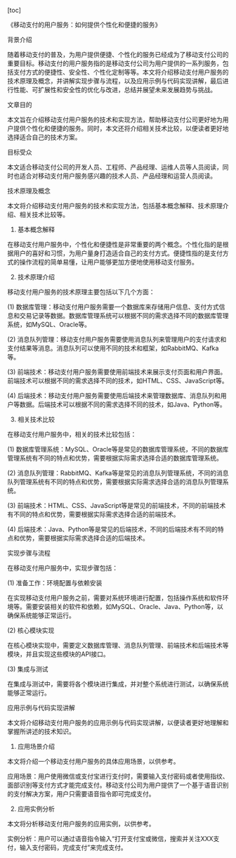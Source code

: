 
[toc]                    
                
                
《移动支付的用户服务：如何提供个性化和便捷的服务》

背景介绍

随着移动支付的普及，为用户提供便捷、个性化的服务已经成为了移动支付公司的重要目标。移动支付的用户服务指的是移动支付公司为用户提供的一系列服务，包括支付方式的便捷性、安全性、个性化定制等等。本文将介绍移动支付用户服务的技术原理及概念，并讲解实现步骤与流程，以及应用示例与代码实现讲解，最后进行性能、可扩展性和安全性的优化与改进，总结并展望未来发展趋势与挑战。

文章目的

本文旨在介绍移动支付用户服务的技术和实现方法，帮助移动支付公司更好地为用户提供个性化和便捷的服务。同时，本文还将介绍相关技术比较，以便读者更好地选择适合自己的技术方案。

目标受众

本文适合移动支付公司的开发人员、工程师、产品经理、运维人员等人员阅读，同时也适合对移动支付用户服务感兴趣的技术人员、产品经理和运营人员阅读。

技术原理及概念

本文将介绍移动支付用户服务的技术和实现方法，包括基本概念解释、技术原理介绍、相关技术比较等。

1. 基本概念解释

在移动支付用户服务中，个性化和便捷性是非常重要的两个概念。个性化指的是根据用户的喜好和习惯，为用户量身打造适合自己的支付方式。便捷性指的是支付方式的操作流程的简单易懂，让用户能够更加方便地使用移动支付服务。

2. 技术原理介绍

移动支付用户服务的技术原理主要包括以下几个方面：

(1) 数据库管理：移动支付用户服务需要一个数据库来存储用户信息、支付方式信息和交易记录等数据。数据库管理系统可以根据不同的需求选择不同的数据库管理系统，如MySQL、Oracle等。

(2) 消息队列管理：移动支付用户服务需要使用消息队列来管理用户的支付请求和支付结果等消息。消息队列可以使用不同的技术和框架，如RabbitMQ、Kafka等。

(3) 前端技术：移动支付用户服务需要使用前端技术来展示支付页面和用户界面。前端技术可以根据不同的需求选择不同的技术，如HTML、CSS、JavaScript等。

(4) 后端技术：移动支付用户服务需要使用后端技术来管理数据库、消息队列和用户等数据。后端技术可以根据不同的需求选择不同的技术，如Java、Python等。

3. 相关技术比较

在移动支付用户服务中，相关的技术比较包括：

(1) 数据库管理系统：MySQL、Oracle等是常见的数据库管理系统，不同的数据库管理系统有不同的特点和优势，需要根据实际需求选择合适的数据库管理系统。

(2) 消息队列管理：RabbitMQ、Kafka等是常见的消息队列管理系统，不同的消息队列管理系统有不同的特点和优势，需要根据实际需求选择合适的消息队列管理系统。

(3) 前端技术：HTML、CSS、JavaScript等是常见的前端技术，不同的前端技术有不同的特点和优势，需要根据实际需求选择合适的前端技术。

(4) 后端技术：Java、Python等是常见的后端技术，不同的后端技术有不同的特点和优势，需要根据实际需求选择合适的后端技术。

实现步骤与流程

在移动支付用户服务中，实现步骤包括：

(1) 准备工作：环境配置与依赖安装

在实现移动支付用户服务之前，需要对系统环境进行配置，包括操作系统和软件环境等。需要安装相关的软件和依赖，如MySQL、Oracle、Java、Python等，以确保系统能够正常运行。

(2) 核心模块实现

在核心模块实现中，需要定义数据库管理、消息队列管理、前端技术和后端技术等模块，并且实现这些模块的API接口。

(3) 集成与测试

在集成与测试中，需要将各个模块进行集成，并对整个系统进行测试，以确保系统能够正常运行。

应用示例与代码实现讲解

本文将介绍移动支付用户服务的应用示例与代码实现讲解，以便读者更好地理解和掌握所讲述的技术知识。

1. 应用场景介绍

本文将介绍一个移动支付用户服务的具体应用场景，以供参考。

应用场景：用户使用微信或支付宝进行支付时，需要输入支付密码或者使用指纹、面部识别等支付方式才能完成支付。移动支付公司为用户提供了一个基于语音识别的支付解决方案，用户只需要语音指令即可完成支付。

2. 应用实例分析

本文将分析移动支付用户服务的应用实例，以供参考。

实例分析：用户可以通过语音指令输入“打开支付宝或微信，搜索并关注XXX支付，输入支付密码，完成支付”来完成支付。

